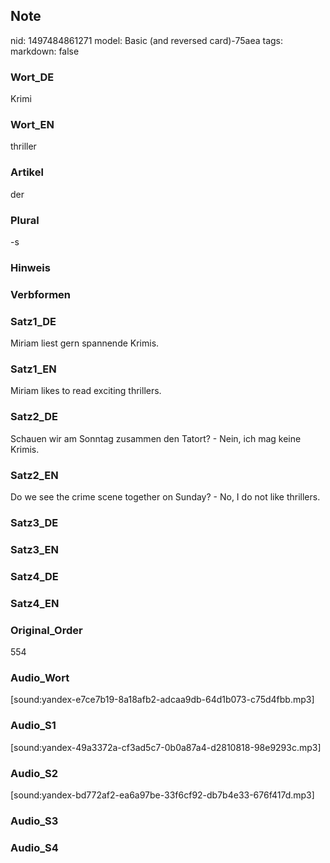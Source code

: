 ## Note
nid: 1497484861271
model: Basic (and reversed card)-75aea
tags: 
markdown: false

### Wort_DE
Krimi

### Wort_EN
thriller

### Artikel
der

### Plural
-s

### Hinweis


### Verbformen


### Satz1_DE
Miriam liest gern spannende Krimis.

### Satz1_EN
Miriam likes to read exciting thrillers.

### Satz2_DE
Schauen wir am Sonntag zusammen den Tatort? - Nein, ich mag keine Krimis.

### Satz2_EN
Do we see the crime scene together on Sunday? - No, I do not like thrillers.

### Satz3_DE


### Satz3_EN


### Satz4_DE


### Satz4_EN


### Original_Order
554

### Audio_Wort
[sound:yandex-e7ce7b19-8a18afb2-adcaa9db-64d1b073-c75d4fbb.mp3]

### Audio_S1
[sound:yandex-49a3372a-cf3ad5c7-0b0a87a4-d2810818-98e9293c.mp3]

### Audio_S2
[sound:yandex-bd772af2-ea6a97be-33f6cf92-db7b4e33-676f417d.mp3]

### Audio_S3


### Audio_S4

